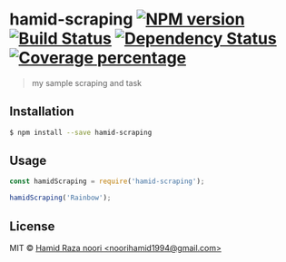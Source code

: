 # hamid-scraping [![NPM version][npm-image]][npm-url] [![Build Status][travis-image]][travis-url] [![Dependency Status][daviddm-image]][daviddm-url] [![Coverage percentage][coveralls-image]][coveralls-url]
> my sample scraping and task 

## Installation

```sh
$ npm install --save hamid-scraping
```

## Usage

```js
const hamidScraping = require('hamid-scraping');

hamidScraping('Rainbow');
```
## License

MIT © [Hamid Raza noori &lt;noorihamid1994@gmail.com&gt;]()


[npm-image]: https://badge.fury.io/js/hamid-scraping.svg
[npm-url]: https://npmjs.org/package/hamid-scraping
[travis-image]: https://travis-ci.org/hamidabdul1994/hamid-scraping.svg?branch=master
[travis-url]: https://travis-ci.org/hamidabdul1994/hamid-scraping
[daviddm-image]: https://david-dm.org/hamidabdul1994/hamid-scraping.svg?theme=shields.io
[daviddm-url]: https://david-dm.org/hamidabdul1994/hamid-scraping
[coveralls-image]: https://coveralls.io/repos/hamidabdul1994/hamid-scraping/badge.svg
[coveralls-url]: https://coveralls.io/r/hamidabdul1994/hamid-scraping
